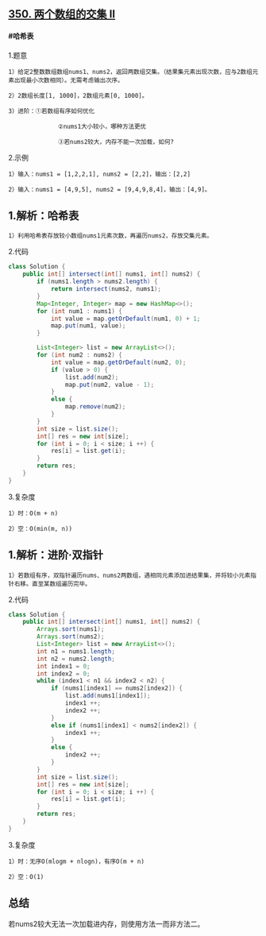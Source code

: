 ## [350. 两个数组的交集 II](https://leetcode.cn/problems/intersection-of-two-arrays-ii/description/)

#### #哈希表
1.题意

    1）给定2整数数组数组nums1、nums2，返回两数组交集。（结果集元素出现次数，应与2数组元素出现最小次数相同）。无需考虑输出次序。

    2）2数组长度[1, 1000]，2数组元素[0, 1000]。

    3）进阶：①若数组有序如何优化

                  ②nums1大小较小，哪种方法更优

                  ③若nums2较大，内存不能一次加载，如何?

2.示例

    1）输入：nums1 = [1,2,2,1], nums2 = [2,2]，输出：[2,2]

    2）输入：nums1 = [4,9,5], nums2 = [9,4,9,8,4]，输出：[4,9]。

## 1.解析：哈希表

    1）利用哈希表存放较小数组nums1元素次数，再遍历nums2，存放交集元素。

2.代码
```java
class Solution {
    public int[] intersect(int[] nums1, int[] nums2) {   
        if (nums1.length > nums2.length) {
            return intersect(nums2, nums1);
        }
        Map<Integer, Integer> map = new HashMap<>();
        for (int num1 : nums1) {
            int value = map.getOrDefault(num1, 0) + 1;
            map.put(num1, value);
        }

        List<Integer> list = new ArrayList<>();
        for (int num2 : nums2) {
            int value = map.getOrDefault(num2, 0);
            if (value > 0) {
                list.add(num2);
                map.put(num2, value - 1);
            }
            else {
                map.remove(num2);
            }
        }
        int size = list.size();
        int[] res = new int[size];
        for (int i = 0; i < size; i ++) {
            res[i] = list.get(i);
        }
        return res; 
    }
}
```

3.复杂度

    1）时：O(m + n)

    2）空：O(min(m, n))

## 1.解析：进阶·双指针

    1）若数组有序，双指针遍历nums、nums2两数组，遇相同元素添加进结果集，并将较小元素指针右移。直至某数组遍历完毕。

2.代码
```java
class Solution {
    public int[] intersect(int[] nums1, int[] nums2) {         
        Arrays.sort(nums1);
        Arrays.sort(nums2);
        List<Integer> list = new ArrayList<>();
        int n1 = nums1.length;
        int n2 = nums2.length;
        int index1 = 0;
        int index2 = 0;
        while (index1 < n1 && index2 < n2) {
            if (nums1[index1] == nums2[index2]) {
                list.add(nums1[index1]);
                index1 ++;
                index2 ++;
            }
            else if (nums1[index1] < nums2[index2]) {
                index1 ++;
            }
            else {
                index2 ++;
            }
        }
        int size = list.size();
        int[] res = new int[size];
        for (int i = 0; i < size; i ++) {
            res[i] = list.get(i);
        }
        return res;       
    }
}
```

3.复杂度

    1）时：无序O(mlogm + nlogn)，有序O(m + n)

    2）空：O(1)

## 总结
若nums2较大无法一次加载进内存，则使用方法一而非方法二。